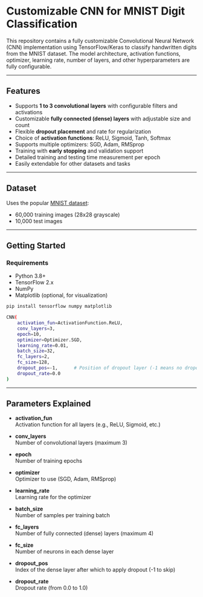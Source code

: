 # Customizable CNN for MNIST Digit Classification

This repository contains a fully customizable Convolutional Neural Network (CNN) implementation using TensorFlow/Keras to classify handwritten digits from the MNIST dataset. The model architecture, activation functions, optimizer, learning rate, number of layers, and other hyperparameters are fully configurable.

---

## Features

- Supports **1 to 3 convolutional layers** with configurable filters and activations  
- Customizable **fully connected (dense) layers** with adjustable size and count  
- Flexible **dropout placement** and rate for regularization  
- Choice of **activation functions**: ReLU, Sigmoid, Tanh, Softmax  
- Supports multiple optimizers: SGD, Adam, RMSprop  
- Training with **early stopping** and validation support  
- Detailed training and testing time measurement per epoch  
- Easily extendable for other datasets and tasks  

---

## Dataset

Uses the popular [MNIST dataset](http://yann.lecun.com/exdb/mnist/):

- 60,000 training images (28x28 grayscale)  
- 10,000 test images  

---

## Getting Started

### Requirements

- Python 3.8+  
- TensorFlow 2.x  
- NumPy  
- Matplotlib (optional, for visualization)  

```bash
pip install tensorflow numpy matplotlib

CNN(
    activation_fun=ActivationFunction.ReLU,
    conv_layers=3,
    epoch=10,
    optimizer=Optimizer.SGD,
    learning_rate=0.01,
    batch_size=32,
    fc_layers=2,
    fc_size=128,
    dropout_pos=-1,      # Position of dropout layer (-1 means no dropout)
    dropout_rate=0.0
)
```
---

## Parameters Explained

- **activation_fun**  
  Activation function for all layers (e.g., ReLU, Sigmoid, etc.)

- **conv_layers**  
  Number of convolutional layers (maximum 3)

- **epoch**  
  Number of training epochs

- **optimizer**  
  Optimizer to use (SGD, Adam, RMSprop)

- **learning_rate**  
  Learning rate for the optimizer

- **batch_size**  
  Number of samples per training batch

- **fc_layers**  
  Number of fully connected (dense) layers (maximum 4)

- **fc_size**  
  Number of neurons in each dense layer

- **dropout_pos**  
  Index of the dense layer after which to apply dropout (-1 to skip)

- **dropout_rate**  
  Dropout rate (from 0.0 to 1.0)
